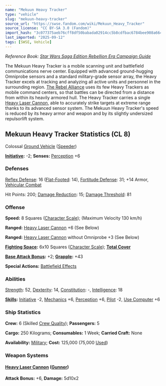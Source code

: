 ```yaml
---
name: "Mekuun Heavy Tracker"
type: "vehicle"
slug: "mekuun-heavy-tracker"
source_url: "https://swse.fandom.com/wiki/Mekuun_Heavy_Tracker"
source_license: "CC BY-SA 3.0 (Fandom)"
import_hash: "3c077375aeb76cff8df50babada02914cc5b8cdfbac6784bee908a66462b74aa"
last_imported: "2025-09-12"
tags: [SWSE, Vehicle]
---
```

*Reference Book: [Star Wars Saga Edition Rebellion Era Campaign Guide](https://swse.fandom.com/wiki/Star_Wars_Saga_Edition_Rebellion_Era_Campaign_Guide)*

The Mekuun Heavy Tracker is a mobile scanning unit and battlefield communications nerve center. Equipped with advanced ground-hugging Omniprobe sensors and a standard military-grade sensor array, the Heavy Tracker excels at tracking and analyzing all active units and personnel in the surrounding region. [The Rebel Alliance](https://swse.fandom.com/wiki/The_Rebel_Alliance) uses its few Heavy Trackers as mobile command centers, so that battles can be directed from a distance from within its heavily armored hull. The Heavy Tracker carries a single [Heavy Laser Cannon](https://swse.fandom.com/wiki/Heavy_Laser_Cannon), able to accurately strike targets at extreme range thanks to its advanced sensor system. The Mekuun Heavy Tracker's speed is reduced by its heavy armor and weapon and by its slightly undersized repulsorlift system.

## Mekuun Heavy Tracker Statistics (CL 8)
Colossal [Ground Vehicle](https://swse.fandom.com/wiki/Ground_Vehicle) ([Speeder](https://swse.fandom.com/wiki/Speeder))

**[Initiative](https://swse.fandom.com/wiki/Initiative):** -2; **Senses:** [Perception](https://swse.fandom.com/wiki/Perception) +6
### Defenses
[Reflex Defense](https://swse.fandom.com/wiki/Reflex_Defense_(Vehicles)): 16 ([Flat-Footed](https://swse.fandom.com/wiki/Flat-Footed): 14), [Fortitude Defense](https://swse.fandom.com/wiki/Fortitude_Defense_(Vehicles)): 31; +14 Armor, [Vehicular Combat](https://swse.fandom.com/wiki/Vehicular_Combat)

Hit Points: 200; [Damage Reduction](https://swse.fandom.com/wiki/Damage_Reduction): 15; [Damage Threshold](https://swse.fandom.com/wiki/Damage_Threshold_(Vehicles)): 81
### Offense
**Speed:** 8 Squares ([Character Scale](https://swse.fandom.com/wiki/Character_Scale)); (Maximum Velocity 130 km/h)

**Ranged:** [Heavy Laser Cannon](https://swse.fandom.com/wiki/Heavy_Laser_Cannon) +6 (See Below)

**Ranged:** [Heavy Laser Cannon](https://swse.fandom.com/wiki/Heavy_Laser_Cannon) without Omniprobe +3 (See Below)

**[Fighting Space](https://swse.fandom.com/wiki/Fighting_Space):** 6x10 Squares ([Character Scale](https://swse.fandom.com/wiki/Character_Scale)); **[Total Cover](https://swse.fandom.com/wiki/Total_Cover)**

**[Base Attack Bonus](https://swse.fandom.com/wiki/Base_Attack_Bonus):** +2; **[Grapple](https://swse.fandom.com/wiki/Grapple):** +43

**Special Actions:** [Battlefield Effects](https://swse.fandom.com/wiki/Battlefield_Effects)
### Abilities
[Strength](https://swse.fandom.com/wiki/Strength): 52, [Dexterity](https://swse.fandom.com/wiki/Dexterity): 14, [Constitution](https://swse.fandom.com/wiki/Constitution): -, [Intelligence](https://swse.fandom.com/wiki/Intelligence): 18

**[Skills](https://swse.fandom.com/wiki/Skills):** [Initiative](https://swse.fandom.com/wiki/Initiative) -2, [Mechanics](https://swse.fandom.com/wiki/Mechanics) +6, [Perception](https://swse.fandom.com/wiki/Perception) +6, [Pilot](https://swse.fandom.com/wiki/Pilot) -2, [Use Computer](https://swse.fandom.com/wiki/Use_Computer) +6
### Ship Statistics
**Crew:** 6 (Skilled [Crew Quality](https://swse.fandom.com/wiki/Crew_Quality)); **Passengers:** 5

**Cargo:** 250 Kilograms; **Consumables:** 1 Week; **Carried Craft:** None

**Availability:** [Military](https://swse.fandom.com/wiki/Military); **Cost:** 125,000 (75,000 [Used](https://swse.fandom.com/wiki/Used))
### Weapon Systems
#### **[Heavy Laser Cannon](https://swse.fandom.com/wiki/Heavy_Laser_Cannon) ([Gunner](https://swse.fandom.com/wiki/Gunner))**
**Attack Bonus:** +6, **Damage:** 5d10x2
